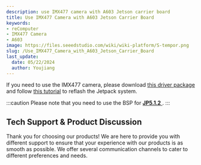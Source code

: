 ```yaml
---
description: use IMX477 camera with A603 Jetson carrier board
title: Use IMX477 Camera with A603 Jetson Carrier Board
keywords:
- reComputer
- IMX477 Camera
- A603
image: https://files.seeedstudio.com/wiki/wiki-platform/S-tempor.png
slug: /Use_IMX477_Camera_with_A603_Jetson_Carrier_Board
last_update:
  date: 05/22/2024
  author: Youjiang
---
```


If you need to use the IMX477 camera, please download [this driver package](https://nv-jetson-images.oss-us-west-1.aliyuncs.com/A603/A603_JP5.1.2_IMX477.zip?OSSAccessKeyId=LTAI5tKm7UD2hmuFW85cz42T&Expires=2716365967&Signature=YMt2c0DbGhA9S9WOAEJ97HqIXXE%3D) and follow [this tutorial](https://wiki.seeedstudio.com/reComputer_A603_Flash_System/) to reflash the Jetpack system.

:::caution
Please note that you need to use the BSP for [ **JP5.1.2** ](https://developer.nvidia.com/embedded/jetson-linux-r3541).
:::

## Tech Support & Product Discussion

Thank you for choosing our products! We are here to provide you with different support to ensure that your experience with our products is as smooth as possible. We offer several communication channels to cater to different preferences and needs.

<div class="button_tech_support_container">
<a href="https://forum.seeedstudio.com/" class="button_forum"></a> 
<a href="https://www.seeedstudio.com/contacts" class="button_email"></a>
</div>

<div class="button_tech_support_container">
<a href="https://discord.gg/eWkprNDMU7" class="button_discord"></a> 
<a href="https://github.com/Seeed-Studio/wiki-documents/discussions/69" class="button_discussion"></a>
</div>